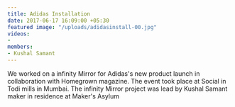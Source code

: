 ```yaml
---
title: Adidas Installation
date: 2017-06-17 16:09:00 +05:30
featured image: "/uploads/adidasinstall-00.jpg"
videos:
- 
members:
- Kushal Samant
---
```


We worked on a infinity Mirror for Adidas's new product launch in collaboration with Homegrown magazine. The event took place at Social in Todi mills in Mumbai. 
The infinity Mirror project was lead by Kushal Samant maker in residence at Maker's Asylum